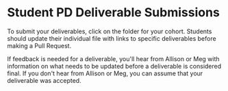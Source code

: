 # Student PD Deliverable Submissions

To submit your deliverables, click on the folder for your cohort. Students should update their individual file with links to specific deliverables before making a Pull Request. 

If feedback is needed for a deliverable, you'll hear from Allison or Meg with information on what needs to be updated before a deliverable is considered final. If you don't hear from Allison or Meg, you can assume that your deliverable was accepted. 
